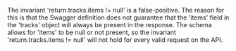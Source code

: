 The invariant 'return.tracks.items != null' is a false-positive. The reason for this is that the Swagger definition does not guarantee that the 'items' field in the 'tracks' object will always be present in the response. The schema allows for 'items' to be null or not present, so the invariant 'return.tracks.items != null' will not hold for every valid request on the API.
